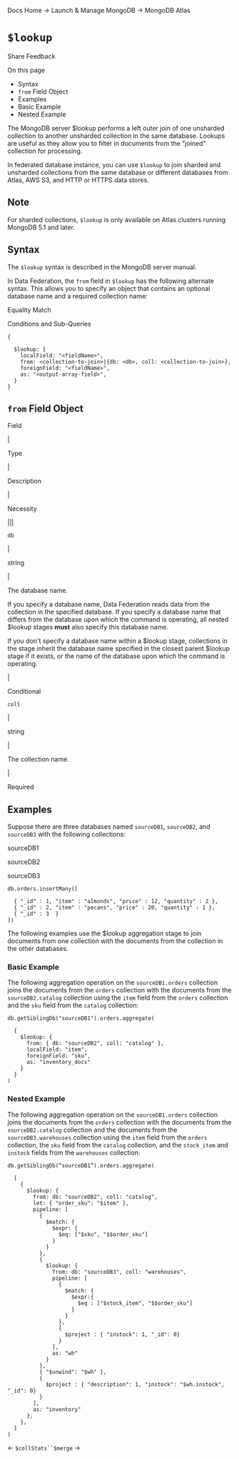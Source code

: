 Docs Home → Launch & Manage MongoDB → MongoDB Atlas

# `$lookup`

Share Feedback

On this page

  * Syntax
  * `from` Field Object
  * Examples
  * Basic Example
  * Nested Example

The MongoDB server $lookup performs a left outer join of one unsharded
collection to another unsharded collection in the same database. Lookups are
useful as they allow you to filter in documents from the "joined" collection
for processing.

In federated database instance, you can use `$lookup` to join sharded and
unsharded collections from the same database or different databases from
Atlas, AWS S3, and HTTP or HTTPS data stores.

## Note

For sharded collections, `$lookup` is only available on Atlas clusters running
MongoDB 5.1 and later.

## Syntax

The `$lookup` syntax is described in the MongoDB server manual.

In Data Federation, the `from` field in `$lookup` has the following alternate
syntax. This allows you to specify an object that contains an optional
database name and a required collection name:

Equality Match

Conditions and Sub-Queries

    
    
    {  
      
      $lookup: {  
        localField: "<fieldName>",  
        from: <collection-to-join>|{db: <db>, coll: <collection-to-join>},  
        foreignField: "<fieldName>",  
        as: "<output-array-field>",  
      }  
    }  
  
## `from` Field Object

Field

|

Type

|

Description

|

Necessity  
  
|||  
  
`db`

|

string

|

The database name.

If you specify a database name, Data Federation reads data from the collection
in the specified database. If you specify a database name that differs from
the database upon which the command is operating, all nested $lookup stages
**must** also specify this database name.

If you don't specify a database name within a $lookup stage, collections in
the stage inherit the database name specified in the closest parent $lookup
stage if it exists, or the name of the database upon which the command is
operating.

|

Conditional  
  
`coll`

|

string

|

The collection name.

|

Required  
  
## Examples

Suppose there are three databases named `sourceDB1`, `sourceDB2`, and
`sourceDB3` with the following collections:

sourceDB1

sourceDB2

sourceDB3

    
    
    db.orders.insertMany([  
      
      { "_id" : 1, "item" : "almonds", "price" : 12, "quantity" : 2 },  
      { "_id" : 2, "item" : "pecans", "price" : 20, "quantity" : 1 },  
      { "_id" : 3  }  
    ])  
  
The following examples use the $lookup aggregation stage to join documents
from one collection with the documents from the collection in the other
databases.

### Basic Example

The following aggregation operation on the `sourceDB1.orders` collection joins
the documents from the `orders` collection with the documents from the
`sourceDB2.catalog` collection using the `item` field from the `orders`
collection and the `sku` field from the `catalog` collection:

    
    
    db.getSiblingDb("sourceDB1").orders.aggregate(  
      
      {  
        $lookup: {  
          from: { db: "sourceDB2", coll: "catalog" },  
          localField: "item",  
          foreignField: "sku",  
          as: "inventory_docs"  
        }  
      }  
    )  
  
### Nested Example

The following aggregation operation on the `sourceDB1.orders` collection joins
the documents from the `orders` collection with the documents from the
`sourceDB2.catalog` collection and the documents from the
`sourceDB3.warehouses` collection using the `item` field from the `orders`
collection, the `sku` field from the `catalog` collection, and the
`stock_item` and `instock` fields from the `warehouses` collection:

    
    
    db.getSiblingDb(“sourceDB1”).orders.aggregate(  
      
      [  
        {  
          $lookup: {  
            from: db: "sourceDB2", coll: "catalog",  
            let: { "order_sku": "$item" },  
            pipeline: [  
              {  
                $match: {  
                  $expr: {  
                    $eq: ["$sku", "$$order_sku"]  
                  }  
                }  
              },  
              {  
                $lookup: {  
                  from: db: "sourceDB3", coll: "warehouses",  
                  pipeline: [  
                    {  
                      $match: {  
                        $expr:{  
                          $eq : ["$stock_item", "$$order_sku"]  
                        }  
                      }  
                    },  
                    {  
                      $project : { "instock": 1, "_id": 0}  
                    }  
                  ],  
                  as: "wh"  
                }  
              },  
              { "$unwind": "$wh" },  
              {  
                $project : { "description": 1, "instock": "$wh.instock", "_id": 0}  
              }  
            ],  
            as: "inventory"  
          },  
        },  
      ]  
    )  
  
← `$collStats``$merge` →

